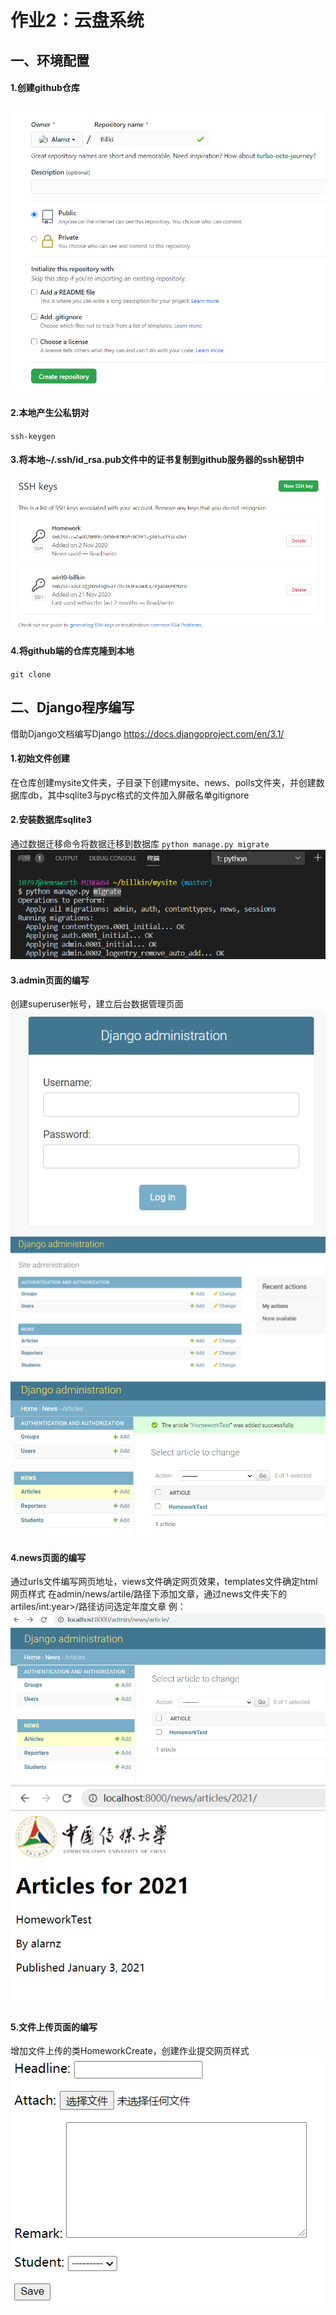 # 作业2：云盘系统

## 一、环境配置
#### 1.创建github仓库
  ![Alt text](picrepo2/pic2.1.png)
#### 2.本地产生公私钥对
`ssh-keygen`
#### 3.将本地~/.ssh/id_rsa.pub文件中的证书复制到github服务器的ssh秘钥中
   ![Alt text](picrepo2/pic2.2.png)
#### 4.将github端的仓库克隆到本地
`git clone`

## 二、Django程序编写
借助Django文档编写Django
https://docs.djangoproject.com/en/3.1/
#### 1.初始文件创建
在仓库创建mysite文件夹，子目录下创建mysite、news、polls文件夹，并创建数据库db，其中sqlite3与pyc格式的文件加入屏蔽名单gitignore
#### 2.安装数据库sqlite3
通过数据迁移命令将数据迁移到数据库
`python manage.py migrate`
   ![Alt text](picrepo2/pic2.3.png)
#### 3.admin页面的编写
创建superuser帐号，建立后台数据管理页面
   ![Alt text](picrepo2/pic2.4.png)
     ![Alt text](picrepo2/pic2.5.png)
       ![Alt text](picrepo2/pic2.6.png)
 
 
#### 4.news页面的编写
通过urls文件编写网页地址，views文件确定网页效果，templates文件确定html网页样式
在admin/news/artile/路径下添加文章，通过news文件夹下的artiles/int:year>/路径访问选定年度文章
例：
   ![Alt text](picrepo2/pic2.7.png)
     ![Alt text](picrepo2/pic2.8.png)
 
#### 5.文件上传页面的编写
增加文件上传的类HomeworkCreate，创建作业提交网页样式
   ![Alt text](picrepo2/pic2.9.png)